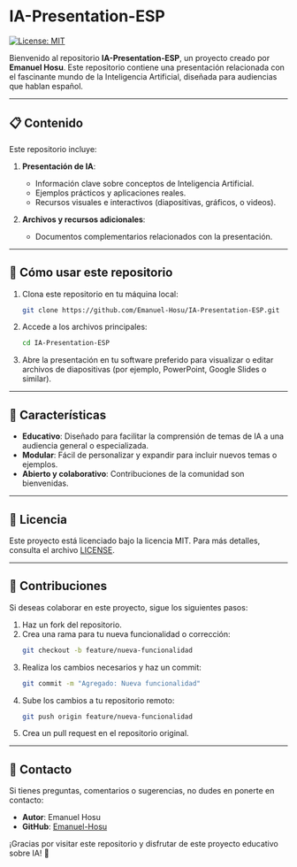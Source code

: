 # IA-Presentation-ESP

[![License: MIT](https://img.shields.io/badge/License-MIT-yellow.svg)](https://opensource.org/licenses/MIT)

Bienvenido al repositorio **IA-Presentation-ESP**, un proyecto creado por **Emanuel Hosu**. Este repositorio contiene una presentación relacionada con el fascinante mundo de la Inteligencia Artificial, diseñada para audiencias que hablan español.

---

## 📋 Contenido

Este repositorio incluye:

1. **Presentación de IA**:
   - Información clave sobre conceptos de Inteligencia Artificial.
   - Ejemplos prácticos y aplicaciones reales.
   - Recursos visuales e interactivos (diapositivas, gráficos, o videos).

2. **Archivos y recursos adicionales**:
   - Documentos complementarios relacionados con la presentación.

---

## 🚀 Cómo usar este repositorio

1. Clona este repositorio en tu máquina local:
   ```bash
   git clone https://github.com/Emanuel-Hosu/IA-Presentation-ESP.git
   ```
2. Accede a los archivos principales:
   ```bash
   cd IA-Presentation-ESP
   ```
3. Abre la presentación en tu software preferido para visualizar o editar archivos de diapositivas (por ejemplo, PowerPoint, Google Slides o similar).

---

## 🌟 Características

- **Educativo**: Diseñado para facilitar la comprensión de temas de IA a una audiencia general o especializada.
- **Modular**: Fácil de personalizar y expandir para incluir nuevos temas o ejemplos.
- **Abierto y colaborativo**: Contribuciones de la comunidad son bienvenidas.

---

## 📄 Licencia

Este proyecto está licenciado bajo la licencia MIT. Para más detalles, consulta el archivo [LICENSE](https://github.com/Emanuel-Hosu/IA-Presentation-ESP/blob/main/LICENSE).

---

## 🤝 Contribuciones

Si deseas colaborar en este proyecto, sigue los siguientes pasos:

1. Haz un fork del repositorio.
2. Crea una rama para tu nueva funcionalidad o corrección:
   ```bash
   git checkout -b feature/nueva-funcionalidad
   ```
3. Realiza los cambios necesarios y haz un commit:
   ```bash
   git commit -m "Agregado: Nueva funcionalidad"
   ```
4. Sube los cambios a tu repositorio remoto:
   ```bash
   git push origin feature/nueva-funcionalidad
   ```
5. Crea un pull request en el repositorio original.

---

## 📧 Contacto

Si tienes preguntas, comentarios o sugerencias, no dudes en ponerte en contacto:

- **Autor**: Emanuel Hosu
- **GitHub**: [Emanuel-Hosu](https://github.com/Emanuel-Hosu)

¡Gracias por visitar este repositorio y disfrutar de este proyecto educativo sobre IA! 🚀
